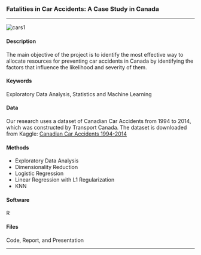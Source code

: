 ### Fatalities in Car Accidents: A Case Study in Canada

---
![cars1](https://github.com/alecruces/car-fatalities-prediction/assets/67338986/2d01aad4-caad-4bfc-bd73-1bce353324c2)


#### Description
The main objective of the project is to identify the most effective way to allocate resources for preventing car accidents in Canada by identifying the factors that influence the likelihood and severity of them.

#### Keywords
Exploratory Data Analysis, Statistics and Machine Learning

#### Data
Our research uses a dataset of Canadian Car Accidents from 1994 to 2014, which was constructed by Transport Canada. The dataset is downloaded from Kaggle: [Canadian Car Accidents 1994-2014](https://www.kaggle.com/datasets/tbsteal/canadian-car-accidents-19942014?select=NCDB_1999_to_2014.csv)

#### Methods
- Exploratory Data Analysis
- Dimensionality Reduction
- Logistic Regression
- Linear Regression with L1 Regularization
- KNN

#### Software
R

#### Files
Code, Report, and Presentation

---
